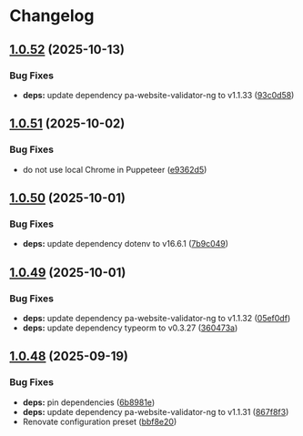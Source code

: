# Changelog

## [1.0.52](https://github.com/italia/pa-website-validator-gui/compare/v1.0.51...v1.0.52) (2025-10-13)


### Bug Fixes

* **deps:** update dependency pa-website-validator-ng to v1.1.33 ([93c0d58](https://github.com/italia/pa-website-validator-gui/commit/93c0d583bf278b8f02ed15f467b4e2f8e25682b2))

## [1.0.51](https://github.com/italia/pa-website-validator-gui/compare/v1.0.50...v1.0.51) (2025-10-02)


### Bug Fixes

* do not use local Chrome in Puppeteer ([e9362d5](https://github.com/italia/pa-website-validator-gui/commit/e9362d54cabbd78c80833b47bd74c74d8b1c24f1))

## [1.0.50](https://github.com/italia/pa-website-validator-gui/compare/v1.0.49...v1.0.50) (2025-10-01)


### Bug Fixes

* **deps:** update dependency dotenv to v16.6.1 ([7b9c049](https://github.com/italia/pa-website-validator-gui/commit/7b9c04927180483e34f837cf528e06a7c81ce30b))

## [1.0.49](https://github.com/italia/pa-website-validator-gui/compare/v1.0.48...v1.0.49) (2025-10-01)


### Bug Fixes

* **deps:** update dependency pa-website-validator-ng to v1.1.32 ([05ef0df](https://github.com/italia/pa-website-validator-gui/commit/05ef0df054a8fe061cf64ff267f553e025afb743))
* **deps:** update dependency typeorm to v0.3.27 ([360473a](https://github.com/italia/pa-website-validator-gui/commit/360473ad3fe5a1c4e8475d906542c97cc6d5ffeb))

## [1.0.48](https://github.com/italia/pa-website-validator-gui/compare/v1.0.47...v1.0.48) (2025-09-19)


### Bug Fixes

* **deps:** pin dependencies ([6b8981e](https://github.com/italia/pa-website-validator-gui/commit/6b8981ea80ded0c90a582ebda3e9a277cc233779))
* **deps:** update dependency pa-website-validator-ng to v1.1.31 ([867f8f3](https://github.com/italia/pa-website-validator-gui/commit/867f8f361d4c78e81f095af0f15d60fecb680718))
* Renovate configuration preset ([bbf8e20](https://github.com/italia/pa-website-validator-gui/commit/bbf8e20cb5d6b2553051d17f2fc76747e3b2d2a3))
